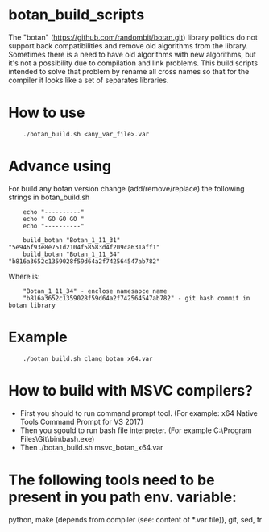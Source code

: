 # botan_build_scripts
The "botan" (https://github.com/randombit/botan.git) library politics do not support back compatibilities and remove old algorithms from the library. Sometimes there is a need to have old algorithms with new algorithms, but it's not a possibility due to compilation and link problems. This build scripts intended to solve that problem by rename all cross names so that for the compiler it looks like a set of separates libraries.

# How to use

		./botan_build.sh <any_var_file>.var
		
# Advance using

For build any botan version change (add/remove/replace) the following strings in botan_build.sh
	
		echo "----------"
		echo " GO GO GO "
		echo "----------"

		build_botan "Botan_1_11_31" "5e946f93e8e751d2104f58583d4f209ca631aff1"
		build_botan "Botan_1_11_34" "b816a3652c1359028f59d64a2f742564547ab782"
		
Where is:

		"Botan_1_11_34" - enclose namesapce name
		"b816a3652c1359028f59d64a2f742564547ab782" - git hash commit in botan library

# Example
		
		./botan_build.sh clang_botan_x64.var
		
# How to build with MSVC compilers?

- First you should to run command prompt tool. (For example: x64 Native Tools Command Prompt for VS 2017)
- Then you sgould to run bash file interpreter. (For example C:\Program Files\Git\bin\bash.exe)
- Then ./botan_build.sh msvc_botan_x64.var

# The following tools need to be present in you path env. variable:

python, make (depends from compiler (see: content of *.var file)), git, sed, tr